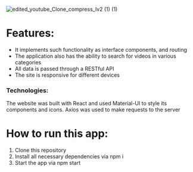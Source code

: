 ![edited_youtube_Clone_compress_lv2 (1) (1)](https://github.com/urbanbboy/youtube_clone/assets/102015315/5cd4f1c1-503f-4f3d-bfac-d0467af664f1)
 
# Features:

* It implements such functionality as interface components, and routing 
* The application also has the ability to search for videos in various categories
* All data is passed through a RESTful API
* The site is responsive for different devices


### Technologies: 
The website was built with React and used Material-UI to style its components and
icons. Axios was used to make requests to the server

# How to run this app:

1. Clone this repository
2. Install all necessary dependencies via npm i
3. Start the app via npm start